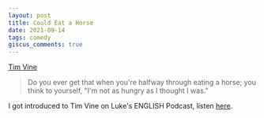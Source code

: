 ```yaml
---
layout: post
title: Could Eat a Horse
date: 2021-09-14
tags: comedy
giscus_comments: true
---
```


[Tim Vine](https://youtu.be/lYznB09WukM?t=240)

> Do you ever get that when you're halfway through eating a horse; you think to yourself, "I'm not as hungry as I thought I was."

I got introduced to Tim Vine on Luke's ENGLISH Podcast, listen [here](https://teacherluke.co.uk/2015/11/27/313-british-comedy-tim-vine/).